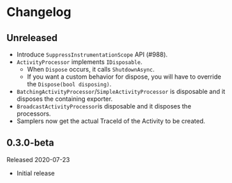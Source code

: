 # Changelog

## Unreleased

* Introduce `SuppressInstrumentationScope` API (#988).
* `ActivityProcessor` implements `IDisposable`.
  * When `Dispose` occurs, it calls `ShutdownAsync`.
  * If you want a custom behavior for dispose, you will have to override the
    `Dispose(bool disposing)`.
* `BatchingActivityProcessor`/`SimpleActivityProcessor` is disposable and it
  disposes the containing exporter.
* `BroadcastActivityProcessor`is disposable and it disposes the processors.
* Samplers now get the actual TraceId of the Activity to be created.
## 0.3.0-beta

Released 2020-07-23

* Initial release
